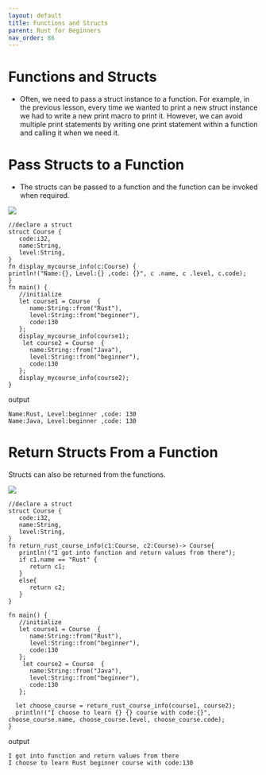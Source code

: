 ```yaml
---
layout: default
title: Functions and Structs
parent: Rust for Beginners
nav_order: 86
---
```


# Functions and Structs
- Often, we need to pass a struct instance to a function. For example, in the previous lesson, every time we wanted to print a 
new struct instance we had to write a new print macro to print it. However, we can avoid multiple print statements by writing one print 
statement within a function and calling it when we need it.

# Pass Structs to a Function 
- The structs can be passed to a function and the function can be invoked when required.

![](https://raw.githubusercontent.com/sangam14/RustLabs/master/img/pass-struct-fn.png)

```
//declare a struct
struct Course {
   code:i32,
   name:String,
   level:String, 
}
fn display_mycourse_info(c:Course) {
println!("Name:{}, Level:{} ,code: {}", c .name, c .level, c.code);
}
fn main() {
   //initialize
   let course1 = Course  {
      name:String::from("Rust"),
      level:String::from("beginner"),
      code:130
   };
   display_mycourse_info(course1);
    let course2 = Course  {
      name:String::from("Java"),
      level:String::from("beginner"),
      code:130
   };
   display_mycourse_info(course2);
}

```
output

```
Name:Rust, Level:beginner ,code: 130
Name:Java, Level:beginner ,code: 130

```
# Return Structs From a Function 

Structs can also be returned from the functions.

![](https://raw.githubusercontent.com/sangam14/RustLabs/master/img/return-struct-fn.png)

```
//declare a struct
struct Course {
   code:i32,
   name:String,
   level:String, 
}
fn return_rust_course_info(c1:Course, c2:Course)-> Course{
   println!("I got into function and return values from there");
   if c1.name == "Rust" {
      return c1;
   }
   else{
      return c2;
   }
}

fn main() {
   //initialize
   let course1 = Course  {
      name:String::from("Rust"),
      level:String::from("beginner"),
      code:130
   };
    let course2 = Course  {
      name:String::from("Java"),
      level:String::from("beginner"),
      code:130
   };
  
  let choose_course = return_rust_course_info(course1, course2);
  println!("I choose to learn {} {} course with code:{}", choose_course.name, choose_course.level, choose_course.code);
}

```
output 

```
I got into function and return values from there
I choose to learn Rust beginner course with code:130
```





